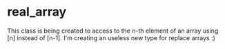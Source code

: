 # real_array
This class is being created to access to the n-th element of an array using [n] instead of [n-1].
I'm creating an useless new type for replace arrays :)
